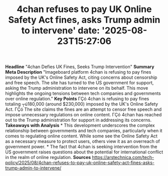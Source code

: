 ﻿---
title: "4chan refuses to pay UK Online Safety Act fines, asks Trump admin to intervene'
date: '2025-08-23T15:27:06"
category: "Markets"
summary: ""
slug: "4chan refuses to pay uk online safety act fines asks trump a"
source_urls:
  - "https://arstechnica.com/tech-policy/2025/08/4chan-refuses-to-pay-uk-online-safety-act-fines-asks-trump-admin-to-intervene/"
seo:
  title: "4chan refuses to pay UK Online Safety Act fines, asks Trump admin to intervene | Hash n Hedge'
  description: '"
  keywords: ["news", "markets", "brief"]
---
**Headline** "4chan Defies UK Fines, Seeks Trump Intervention"  **Summary Meta Description** "Imageboard platform 4chan is refusing to pay fines imposed by the UK's Online Safety Act, citing concerns about censorship and free speech. The site has turned to the US government for support, asking the Trump administration to intervene on its behalf. This move highlights the ongoing tensions between tech companies and governments over online regulation."  **Key Points**  ΓÇó 4chan is refusing to pay fines totaling ┬ú180,000 (around $230,000) imposed by the UK's Online Safety Act. ΓÇó The site claims the fines are an attempt to censor free speech and impose unnecessary regulations on online content. ΓÇó 4chan has reached out to the Trump administration for support in addressing its concerns.  **Takeaways with Analysis**  * This development underscores the complex relationship between governments and tech companies, particularly when it comes to regulating online content. While some see the Online Safety Act as a necessary measure to protect users, others view it as an overreach of government power. * The fact that 4chan is seeking intervention from the US government raises questions about the potential for international conflict in the realm of online regulation.  **Sources** https://arstechnica.com/tech-policy/2025/08/4chan-refuses-to-pay-uk-online-safety-act-fines-asks-trump-admin-to-intervene/ 
